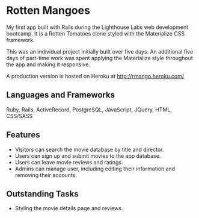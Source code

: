 # Rotten Mangoes

My first app built with Rails during the Lighthouse Labs web development bootcamp. It is a Rotten Tomatoes clone styled with the Materialize CSS framework.

This was an individual project initially built over five days. An additional five days of part-time work was spent applying the Materialize style throughout the app and making it responsive.

A production version is hosted on Heroku at http://rmango.heroku.com/

## Languages and Frameworks

Ruby, Rails, ActiveRecord, PostgreSQL, JavaScript, JQuery, HTML, CSS/SASS

## Features

- Visitors can search the movie database by title and director.
- Users can sign up and submit movies to the app database.
- Users can leave movie reviews and ratings.
- Admins can manage user, including editing their information and removing their accounts.

## Outstanding Tasks

- Styling the movie details page and reviews.